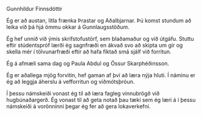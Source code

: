 
Gunnhildur Finnsdóttir

Ég er að austan, litla frænka Þrastar og Aðalbjarnar. Þú komst stundum að leika við þá hjá ömmu okkar á Gunnlaugsstöðum.

Ég hef unnið við ýmis skrifstofustörf, sem blaðamaður og við útgáfu. Stuttu eftir stúdentspróf lærði ég sagnfræði en ákvað svo að skipta um gír og skella mér í tölvunarfræði eftir að hafa fiktað smá sjálf við forritun.

Ég á afmæli sama dag og Paula Abdul og Össur Skarphéðinsson.

Ég er aðallega mjög forvitin, hef gaman af því að læra nýja hluti. Í náminu er ég að leggja áherslu á vefforritun og viðmótsþróun.

Í þessu námskeiði vonast ég til að læra fagleg vinnubrögð við hugbúnaðargerð. Ég vonast til að geta notað þau tæki sem ég læri á í þessu námskeiði á vorönninni þegar ég fer að gera lokaverkefni.
